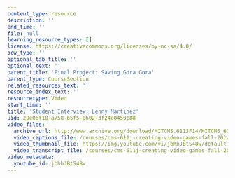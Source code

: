 ```yaml
---
content_type: resource
description: ''
end_time: ''
file: null
learning_resource_types: []
license: https://creativecommons.org/licenses/by-nc-sa/4.0/
ocw_type: ''
optional_tab_title: ''
optional_text: ''
parent_title: 'Final Project: Saving Gora Gora'
parent_type: CourseSection
related_resources_text: ''
resource_index_text: ''
resourcetype: Video
start_time: ''
title: 'Student Interview: Lenny Martinez'
uid: 29e06f10-a758-b5f5-0602-3f24e0450c88
video_files:
  archive_url: http://www.archive.org/download/MITCMS.611JF14/MITCMS_611JF14_Lenny_Martinez_300k.mp4
  video_captions_file: /courses/cms-611j-creating-video-games-fall-2014/07c55985812a5a749acd293af9a5be9b_jbhbJBtS48w.vtt
  video_thumbnail_file: https://img.youtube.com/vi/jbhbJBtS48w/default.jpg
  video_transcript_file: /courses/cms-611j-creating-video-games-fall-2014/70db81df792b83a8de75d1f4293dbb90_jbhbJBtS48w.pdf
video_metadata:
  youtube_id: jbhbJBtS48w
---
```

